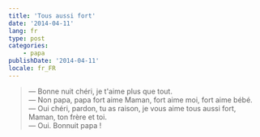 ```yaml
---
title: 'Tous aussi fort'
date: '2014-04-11'
lang: fr
type: post
categories:
    - papa
publishDate: '2014-04-11'
locale: fr_FR
---
```


> — Bonne nuit chéri, je t'aime plus que tout.  
> — Non papa, papa fort aime Maman, fort aime moi, fort aime bébé.  
> — Oui chéri, pardon, tu as raison, je vous aime tous aussi fort, Maman, ton frère et toi.  
> — Oui. Bonnuit papa !

